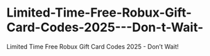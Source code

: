 # Limited-Time-Free-Robux-Gift-Card-Codes-2025---Don-t-Wait-
Limited Time Free Robux Gift Card Codes 2025 - Don’t Wait!
